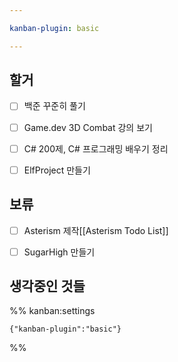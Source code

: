 ```yaml
---

kanban-plugin: basic

---
```


## 할거

- [ ] 백준 꾸준히 풀기
- [ ] Game.dev 3D Combat 강의 보기
- [ ] C# 200제, C# 프로그래밍 배우기 정리
- [ ] ElfProject 만들기


## 보류

- [ ] Asterism 제작[[Asterism Todo List]]
- [ ] SugarHigh 만들기


## 생각중인 것들





%% kanban:settings
```
{"kanban-plugin":"basic"}
```
%%